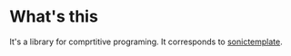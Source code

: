 # What's this
It's a library for comprtitive programing.
It corresponds to [sonictemplate](https://github.com/mattn/sonictemplate-vim).
